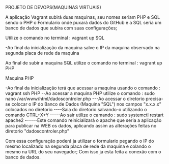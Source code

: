 PROJETO DE DEVOPS(MAQUINAS VIRTUAIS)

A aplicação Vagrant subirá duas maquinas, seu nomes seriam PHP e SQL sendo o PHP o Formulario onde puxará dados do GitHub e a SQL seria um banco de dados que subira
com suas configurações;

Utilize o comando no terminal : vagrant up SQL

-Ao final da inicialização da maquina salve o IP da maquina observado na segunda placa de rede da maquina

Ao final de subir a maquina SQL utilize o comando no terminal : vagrant up PHP

Maquina PHP

-Ao final da inicialização terá que acessar a maquina usando o comando : vagrant ssh PHP
--Ao acessar a maquina PHP utilize o comando : sudo nano /var/www/html/dadoscontroler.php
---Ao acessar o diretorio precisa-se colocar o IP do Banco de Dados (Maquina "SQL") nos campos "x.x.x.x" colocados no diretorio
----Saia do diretorio salvando-o utilizando o comando CTRL+X+Y
-----Ao sair utilize o camando : sudo systemctl restart apache2
------Este comando reinicializará o apache que seria a aplicação para publicar na WEB os dados, aplicando assim as alterações feitas no diretorio "dadoscontroler.php"

Com essa configuração poderá ja utilizar o formulario pegando o IP do mesmo localizado na segunda placa de rede da maquina e colando o mesmo na URL do seu navegador;
Com isso ja esta feita a conexão com o banco de dados.

